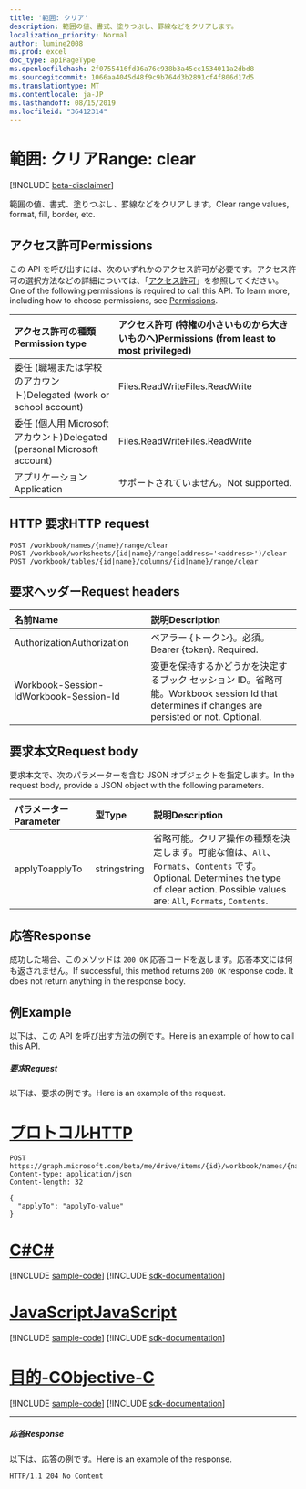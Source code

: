 ```yaml
---
title: '範囲: クリア'
description: 範囲の値、書式、塗りつぶし、罫線などをクリアします。
localization_priority: Normal
author: lumine2008
ms.prod: excel
doc_type: apiPageType
ms.openlocfilehash: 2f0755416fd36a76c938b3a45cc1534011a2dbd8
ms.sourcegitcommit: 1066aa4045d48f9c9b764d3b2891cf4f806d17d5
ms.translationtype: MT
ms.contentlocale: ja-JP
ms.lasthandoff: 08/15/2019
ms.locfileid: "36412314"
---
```

# <a name="range-clear"></a><span data-ttu-id="6e9a5-103">範囲: クリア</span><span class="sxs-lookup"><span data-stu-id="6e9a5-103">Range: clear</span></span>

[!INCLUDE [beta-disclaimer](../../includes/beta-disclaimer.md)]

<span data-ttu-id="6e9a5-104">範囲の値、書式、塗りつぶし、罫線などをクリアします。</span><span class="sxs-lookup"><span data-stu-id="6e9a5-104">Clear range values, format, fill, border, etc.</span></span>
## <a name="permissions"></a><span data-ttu-id="6e9a5-105">アクセス許可</span><span class="sxs-lookup"><span data-stu-id="6e9a5-105">Permissions</span></span>
<span data-ttu-id="6e9a5-p101">この API を呼び出すには、次のいずれかのアクセス許可が必要です。アクセス許可の選択方法などの詳細については、「[アクセス許可](/graph/permissions-reference)」を参照してください。</span><span class="sxs-lookup"><span data-stu-id="6e9a5-p101">One of the following permissions is required to call this API. To learn more, including how to choose permissions, see [Permissions](/graph/permissions-reference).</span></span>

|<span data-ttu-id="6e9a5-108">アクセス許可の種類</span><span class="sxs-lookup"><span data-stu-id="6e9a5-108">Permission type</span></span>      | <span data-ttu-id="6e9a5-109">アクセス許可 (特権の小さいものから大きいものへ)</span><span class="sxs-lookup"><span data-stu-id="6e9a5-109">Permissions (from least to most privileged)</span></span>              |
|:--------------------|:---------------------------------------------------------|
|<span data-ttu-id="6e9a5-110">委任 (職場または学校のアカウント)</span><span class="sxs-lookup"><span data-stu-id="6e9a5-110">Delegated (work or school account)</span></span> | <span data-ttu-id="6e9a5-111">Files.ReadWrite</span><span class="sxs-lookup"><span data-stu-id="6e9a5-111">Files.ReadWrite</span></span>    |
|<span data-ttu-id="6e9a5-112">委任 (個人用 Microsoft アカウント)</span><span class="sxs-lookup"><span data-stu-id="6e9a5-112">Delegated (personal Microsoft account)</span></span> | <span data-ttu-id="6e9a5-113">Files.ReadWrite</span><span class="sxs-lookup"><span data-stu-id="6e9a5-113">Files.ReadWrite</span></span>    |
|<span data-ttu-id="6e9a5-114">アプリケーション</span><span class="sxs-lookup"><span data-stu-id="6e9a5-114">Application</span></span> | <span data-ttu-id="6e9a5-115">サポートされていません。</span><span class="sxs-lookup"><span data-stu-id="6e9a5-115">Not supported.</span></span> |

## <a name="http-request"></a><span data-ttu-id="6e9a5-116">HTTP 要求</span><span class="sxs-lookup"><span data-stu-id="6e9a5-116">HTTP request</span></span>
<!-- { "blockType": "ignored" } -->
```http
POST /workbook/names/{name}/range/clear
POST /workbook/worksheets/{id|name}/range(address='<address>')/clear
POST /workbook/tables/{id|name}/columns/{id|name}/range/clear

```
## <a name="request-headers"></a><span data-ttu-id="6e9a5-117">要求ヘッダー</span><span class="sxs-lookup"><span data-stu-id="6e9a5-117">Request headers</span></span>
| <span data-ttu-id="6e9a5-118">名前</span><span class="sxs-lookup"><span data-stu-id="6e9a5-118">Name</span></span>       | <span data-ttu-id="6e9a5-119">説明</span><span class="sxs-lookup"><span data-stu-id="6e9a5-119">Description</span></span>|
|:---------------|:----------|
| <span data-ttu-id="6e9a5-120">Authorization</span><span class="sxs-lookup"><span data-stu-id="6e9a5-120">Authorization</span></span>  | <span data-ttu-id="6e9a5-p102">ベアラー {トークン}。必須。</span><span class="sxs-lookup"><span data-stu-id="6e9a5-p102">Bearer {token}. Required.</span></span> |
| <span data-ttu-id="6e9a5-123">Workbook-Session-Id</span><span class="sxs-lookup"><span data-stu-id="6e9a5-123">Workbook-Session-Id</span></span>  | <span data-ttu-id="6e9a5-p103">変更を保持するかどうかを決定するブック セッション ID。省略可能。</span><span class="sxs-lookup"><span data-stu-id="6e9a5-p103">Workbook session Id that determines if changes are persisted or not. Optional.</span></span>|

## <a name="request-body"></a><span data-ttu-id="6e9a5-126">要求本文</span><span class="sxs-lookup"><span data-stu-id="6e9a5-126">Request body</span></span>
<span data-ttu-id="6e9a5-127">要求本文で、次のパラメーターを含む JSON オブジェクトを指定します。</span><span class="sxs-lookup"><span data-stu-id="6e9a5-127">In the request body, provide a JSON object with the following parameters.</span></span>

| <span data-ttu-id="6e9a5-128">パラメーター</span><span class="sxs-lookup"><span data-stu-id="6e9a5-128">Parameter</span></span>    | <span data-ttu-id="6e9a5-129">型</span><span class="sxs-lookup"><span data-stu-id="6e9a5-129">Type</span></span>   |<span data-ttu-id="6e9a5-130">説明</span><span class="sxs-lookup"><span data-stu-id="6e9a5-130">Description</span></span>|
|:---------------|:--------|:----------|
|<span data-ttu-id="6e9a5-131">applyTo</span><span class="sxs-lookup"><span data-stu-id="6e9a5-131">applyTo</span></span>|<span data-ttu-id="6e9a5-132">string</span><span class="sxs-lookup"><span data-stu-id="6e9a5-132">string</span></span>|<span data-ttu-id="6e9a5-p104">省略可能。クリア操作の種類を決定します。可能な値は、`All`、`Formats`、`Contents` です。</span><span class="sxs-lookup"><span data-stu-id="6e9a5-p104">Optional. Determines the type of clear action.  Possible values are: `All`, `Formats`, `Contents`.</span></span>|

## <a name="response"></a><span data-ttu-id="6e9a5-136">応答</span><span class="sxs-lookup"><span data-stu-id="6e9a5-136">Response</span></span>

<span data-ttu-id="6e9a5-p105">成功した場合、このメソッドは `200 OK` 応答コードを返します。応答本文には何も返されません。</span><span class="sxs-lookup"><span data-stu-id="6e9a5-p105">If successful, this method returns `200 OK` response code. It does not return anything in the response body.</span></span>

## <a name="example"></a><span data-ttu-id="6e9a5-139">例</span><span class="sxs-lookup"><span data-stu-id="6e9a5-139">Example</span></span>
<span data-ttu-id="6e9a5-140">以下は、この API を呼び出す方法の例です。</span><span class="sxs-lookup"><span data-stu-id="6e9a5-140">Here is an example of how to call this API.</span></span>
##### <a name="request"></a><span data-ttu-id="6e9a5-141">要求</span><span class="sxs-lookup"><span data-stu-id="6e9a5-141">Request</span></span>
<span data-ttu-id="6e9a5-142">以下は、要求の例です。</span><span class="sxs-lookup"><span data-stu-id="6e9a5-142">Here is an example of the request.</span></span>

# <a name="httptabhttp"></a>[<span data-ttu-id="6e9a5-143">プロトコル</span><span class="sxs-lookup"><span data-stu-id="6e9a5-143">HTTP</span></span>](#tab/http)
<!-- {
  "blockType": "request",
  "name": "range_clear"
}-->
```http
POST https://graph.microsoft.com/beta/me/drive/items/{id}/workbook/names/{name}/range/clear
Content-type: application/json
Content-length: 32

{
  "applyTo": "applyTo-value"
}
```
# <a name="ctabcsharp"></a>[<span data-ttu-id="6e9a5-144">C#</span><span class="sxs-lookup"><span data-stu-id="6e9a5-144">C#</span></span>](#tab/csharp)
[!INCLUDE [sample-code](../includes/snippets/csharp/range-clear-csharp-snippets.md)]
[!INCLUDE [sdk-documentation](../includes/snippets/snippets-sdk-documentation-link.md)]

# <a name="javascripttabjavascript"></a>[<span data-ttu-id="6e9a5-145">JavaScript</span><span class="sxs-lookup"><span data-stu-id="6e9a5-145">JavaScript</span></span>](#tab/javascript)
[!INCLUDE [sample-code](../includes/snippets/javascript/range-clear-javascript-snippets.md)]
[!INCLUDE [sdk-documentation](../includes/snippets/snippets-sdk-documentation-link.md)]

# <a name="objective-ctabobjc"></a>[<span data-ttu-id="6e9a5-146">目的-C</span><span class="sxs-lookup"><span data-stu-id="6e9a5-146">Objective-C</span></span>](#tab/objc)
[!INCLUDE [sample-code](../includes/snippets/objc/range-clear-objc-snippets.md)]
[!INCLUDE [sdk-documentation](../includes/snippets/snippets-sdk-documentation-link.md)]

---


##### <a name="response"></a><span data-ttu-id="6e9a5-147">応答</span><span class="sxs-lookup"><span data-stu-id="6e9a5-147">Response</span></span>
<span data-ttu-id="6e9a5-148">以下は、応答の例です。</span><span class="sxs-lookup"><span data-stu-id="6e9a5-148">Here is an example of the response.</span></span> 
<!-- {
  "blockType": "response",
  "truncated": true,
  "@odata.type": "microsoft.graph.none"
} -->
```http
HTTP/1.1 204 No Content
```

<!-- uuid: 8fcb5dbc-d5aa-4681-8e31-b001d5168d79
2015-10-25 14:57:30 UTC -->
<!--
{
  "type": "#page.annotation",
  "description": "Range: clear",
  "keywords": "",
  "section": "documentation",
  "tocPath": "",
  "suppressions": [
  ]
}
-->
